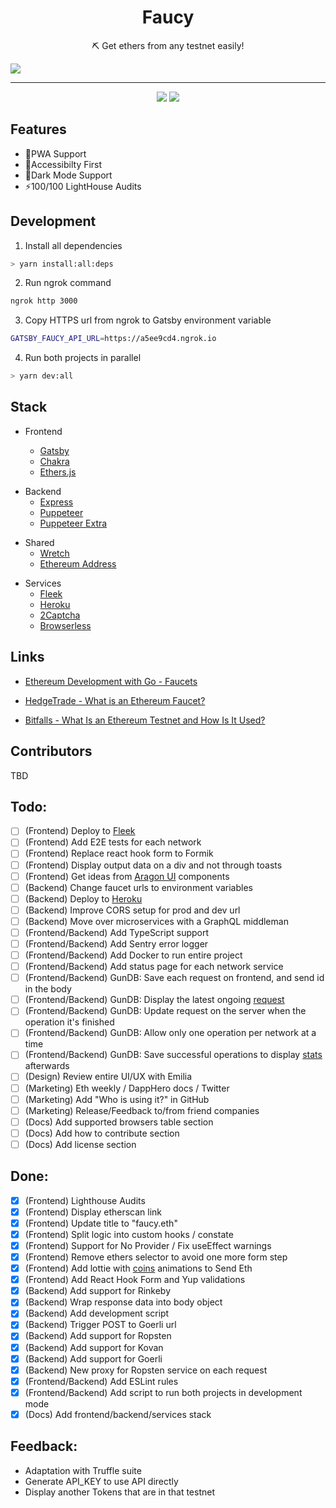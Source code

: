 <h1 align="center">Faucy</h1>
<p align="center">⛏ Get ethers from any testnet easily!</p>

<img src="https://i.ibb.co/Pj4mqFY/Captura-de-Pantalla-2020-04-18-a-la-s-14-26-13.png">

---

<div align="center">
  <img src="https://img.shields.io/github/issues/cine-estrenos/estrenos-web?style=for-the-badge">
  <img src="https://img.shields.io/github/issues-pr/cine-estrenos/estrenos-web?style=for-the-badge">
</div>

## Features

- 🔋PWA Support
- 🦮Accessibilty First
- 🌚Dark Mode Support
- ⚡100/100 LightHouse Audits

## Development

1. Install all dependencies

```bash
> yarn install:all:deps
```

2. Run ngrok command

```bash
ngrok http 3000
```

3. Copy HTTPS url from ngrok to Gatsby environment variable

```bash
GATSBY_FAUCY_API_URL=https://a5ee9cd4.ngrok.io
```

4. Run both projects in parallel

```bash
> yarn dev:all
```

## Stack

- Frontend

  - [Gatsby](https://www.gatsbyjs.org)
  - [Chakra](https://chakra-ui.com)
  - [Ethers.js](https://github.com/ethers-io/ethers.js)

* Backend
  - [Express](https://expressjs.com)
  - [Puppeteer](https://pptr.dev)
  - [Puppeteer Extra](https://github.com/berstend/puppeteer-extra)

- Shared
  - [Wretch](https://github.com/elbywan/wretch)
  - [Ethereum Address](https://www.npmjs.com/package/ethereum-address)

* Services
  - [Fleek](https://fleek.co)
  - [Heroku](https://www.heroku.com)
  - [2Captcha](https://2captcha.com)
  - [Browserless](https://www.browserless.io)

## Links

- [Ethereum Development with Go - Faucets](https://goethereumbook.org/faucets/)

- [HedgeTrade - What is an Ethereum Faucet?](https://hedgetrade.com/what-is-ethereum-faucet/)

- [Bitfalls - What Is an Ethereum Testnet and How Is It Used?](https://bitfalls.com/2018/05/31/what-is-an-ethereum-testnet-and-how-is-it-used/)

## Contributors

TBD

## Todo:

- [ ] (Frontend) Deploy to [Fleek](https://fleek.co)
- [ ] (Frontend) Add E2E tests for each network
- [ ] (Frontend) Replace react hook form to Formik
- [ ] (Frontend) Display output data on a div and not through toasts
- [ ] (Frontend) Get ideas from [Aragon UI](https://ui.aragon.org/) components
- [ ] (Backend) Change faucet urls to environment variables
- [ ] (Backend) Deploy to [Heroku](https://www.heroku.com)
- [ ] (Backend) Improve CORS setup for prod and dev url
- [ ] (Backend) Move over microservices with a GraphQL middleman
- [ ] (Frontend/Backend) Add TypeScript support
- [ ] (Frontend/Backend) Add Sentry error logger
- [ ] (Frontend/Backend) Add Docker to run entire project
- [ ] (Frontend/Backend) Add status page for each network service
- [ ] (Frontend/Backend) GunDB: Save each request on frontend, and send id in the body
- [ ] (Frontend/Backend) GunDB: Display the latest ongoing [request](https://i.ibb.co/c1v6SzK/Captura-de-Pantalla-2020-04-21-a-la-s-17-56-42.png)
- [ ] (Frontend/Backend) GunDB: Update request on the server when the operation it's finished
- [ ] (Frontend/Backend) GunDB: Allow only one operation per network at a time
- [ ] (Frontend/Backend) GunDB: Save successful operations to display [stats](https://i.ibb.co/HGZtYrH/Captura-de-Pantalla-2020-04-21-a-la-s-17-54-03.png) afterwards
- [ ] (Design) Review entire UI/UX with Emilia
- [ ] (Marketing) Eth weekly / DappHero docs / Twitter
- [ ] (Marketing) Add "Who is using it?" in GitHub
- [ ] (Marketing) Release/Feedback to/from friend companies
- [ ] (Docs) Add supported browsers table section
- [ ] (Docs) Add how to contribute section
- [ ] (Docs) Add license section

## Done:

- [x] (Frontend) Lighthouse Audits
- [x] (Frontend) Display etherscan link
- [x] (Frontend) Update title to "faucy.eth"
- [x] (Frontend) Split logic into custom hooks / constate
- [x] (Frontend) Support for No Provider / Fix useEffect warnings
- [x] (Frontend) Remove ethers selector to avoid one more form step
- [x] (Frontend) Add lottie with [coins](https://icons8.com/animated-icons/coins) animations to Send Eth
- [x] (Frontend) Add React Hook Form and Yup validations
- [x] (Backend) Add support for Rinkeby
- [x] (Backend) Wrap response data into body object
- [x] (Backend) Add development script
- [x] (Backend) Trigger POST to Goerli url
- [x] (Backend) Add support for Ropsten
- [x] (Backend) Add support for Kovan
- [x] (Backend) Add support for Goerli
- [x] (Backend) New proxy for Ropsten service on each request
- [x] (Frontend/Backend) Add ESLint rules
- [x] (Frontend/Backend) Add script to run both projects in development mode
- [x] (Docs) Add frontend/backend/services stack

## Feedback:

- Adaptation with Truffle suite
- Generate API_KEY to use API directly
- Display another Tokens that are in that testnet

